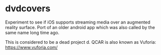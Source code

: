 # dvdcovers
Experiment to see if iOS supports streaming media over an augmented reality surface. Port of an older android app which was also called by the same name long time ago.

This is considered to be a dead project d. QCAR is also known as Vuforia: https://www.vuforia.com/
